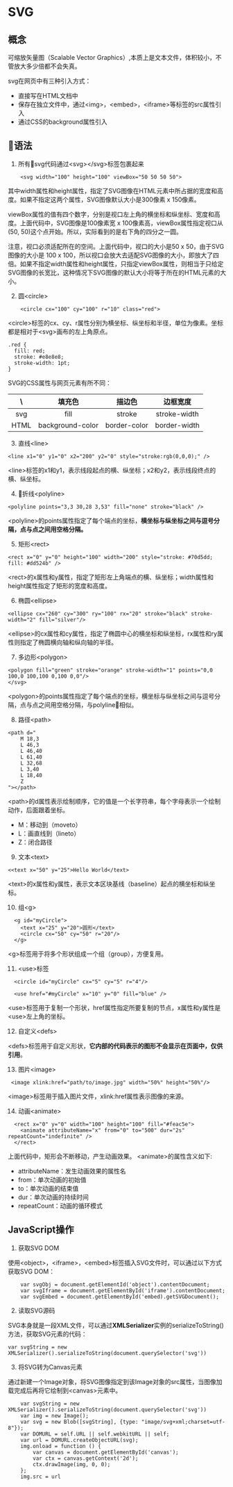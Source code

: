 # SVG
## 概念
可缩放矢量图（Scalable Vector Graphics）,本质上是文本文件，体积较小，不管放大多少倍都不会失真。

svg在网页中有三种引入方式：

- 直接写在HTML文档中
- 保存在独立文件中，通过\<img>，\<embed>，\<iframe>等标签的src属性引入
- 通过CSS的background属性引入

## 语法

1. 所有svg代码通过\<svg>\</svg>标签包裹起来

```
    <svg width="100" height="100" viewBox="50 50 50 50">
```

其中width属性和height属性，指定了SVG图像在HTML元素中所占据的宽度和高度。如果不指定这两个属性，SVG图像默认大小是300像素 x 150像素。

viewBox属性的值有四个数字，分别是视口左上角的横坐标和纵坐标、宽度和高度。上面代码中，SVG图像是100像素宽 x 100像素高，viewBox属性指定视口从(50, 50)这个点开始。所以，实际看到的是右下角的四分之一圆。

注意，视口必须适配所在的空间。上面代码中，视口的大小是50 x 50，由于SVG图像的大小是 100 x 100，所以视口会放大去适配SVG图像的大小，即放大了四倍。如果不指定width属性和height属性，只指定viewBox属性，则相当于只给定SVG图像的长宽比，这种情况下SVG图像的默认大小将等于所在的HTML元素的大小。

2. 圆\<circle>

```
    <circle cx="100" cy="100" r="10" class="red">
```

\<circle>标签的cx、cy、r属性分别为横坐标、纵坐标和半径，单位为像素。坐标都是相对于\<svg>画布的左上角原点。

 	.red {
	  fill: red;
	  stroke: #e8e8e8;
	  stroke-width: 1pt;
	}

SVG的CSS属性与网页元素有所不同：
    
 \ | 填充色 | 描边色 | 边框宽度 
 :----: | :----: | :----: | :----:
 svg | fill | stroke | stroke-width
 HTML | background-color | border-color | border-width
 
3. 直线\<line>

```
<line x1="0" y1="0" x2="200" y2="0" style="stroke:rgb(0,0,0);" />
```

\<line>标签的x1和y1，表示线段起点的横、纵坐标；x2和y2，表示线段终点的横、纵坐标。

4. 折线\<polyline>

```
<polyline points="3,3 30,28 3,53" fill="none" stroke="black" />
```

\<polyline>的points属性指定了每个端点的坐标，**横坐标与纵坐标之间与逗号分隔，点与点之间用空格分隔。**

5. 矩形\<rect>

```
<rect x="0" y="0" height="100" width="200" style="stroke: #70d5dd; fill: #dd524b" />
```

\<rect>的x属性和y属性，指定了矩形左上角端点的横、纵坐标；width属性和height属性指定了矩形的宽度和高度。

6. 椭圆\<ellipse>

```
<ellipse cx="260" cy="300" ry="100" rx="20" stroke="black" stroke-width="2" fill="silver"/>
```

\<ellipse>的cx属性和cy属性，指定了椭圆中心的横坐标和纵坐标，rx属性和ry属性则指定了椭圆横向轴和纵向轴的半径。

7. 多边形\<polygon>

```
<polygon fill="green" stroke="orange" stroke-width="1" points="0,0 100,0 100,100 0,100 0,0"/>
</svg>
```

\<polygon>的points属性指定了每个端点的坐标，横坐标与纵坐标之间与逗号分隔，点与点之间用空格分隔，与polyline相似。

8. 路径\<path>

```
<path d="
	M 18,3 
	L 46,3 
	L 46,40 
	L 61,40 
	L 32,68 
	L 3,40 
	L 18,40 
	Z
"></path>
```

\<path>的d属性表示绘制顺序，它的值是一个长字符串，每个字母表示一个绘制动作，后面跟着坐标。

- M：移动到（moveto）
- L：画直线到（lineto）
- Z：闭合路径

9. 文本\<text>

```
<<text x="50" y="25">Hello World</text>
```

\<text>的x属性和y属性，表示文本区块基线（baseline）起点的横坐标和纵坐标。

10. 组\<g>

```
  <g id="myCircle">
    <text x="25" y="20">圆形</text>
    <circle cx="50" cy="50" r="20"/>
  </g>
```

\<g>标签用于将多个形状组成一个组（group），方便复用。


11. \<use>标签

```
  <circle id="myCircle" cx="5" cy="5" r="4"/>

  <use href="#myCircle" x="10" y="0" fill="blue" />
```

\<use>标签用于复制一个形状，href属性指定所要复制的节点，x属性和y属性是\<use>左上角的坐标。

12. 自定义\<defs>

\<defs>标签用于自定义形状，**它内部的代码表示的图形不会显示在页面中，仅供引用**。

13. 图片\<image>

```
 <image xlink:href="path/to/image.jpg" width="50%" height="50%"/>
```

\<image>标签用于插入图片文件，xlink:href属性表示图像的来源。

14. 动画\<animate>

```
  <rect x="0" y="0" width="100" height="100" fill="#feac5e">
    <animate attributeName="x" from="0" to="500" dur="2s" repeatCount="indefinite" />
  </rect>
```

上面代码中，矩形会不断移动，产生动画效果。
\<animate>的属性含义如下:

- attributeName：发生动画效果的属性名
- from：单次动画的初始值
- to：单次动画的结束值
- dur：单次动画的持续时间
- repeatCount：动画的循环模式

## JavaScript操作

1. 获取SVG DOM

使用\<object>，\<iframe>，\<embed>标签插入SVG文件时，可以通过以下方式获取SVG DOM：

```
	var svgObj = document.getElementId('object').contentDocument;
	var svgIframe = document.getElementById('iframe').contentDocument;
	var svgEmbed = document.getElementById('embed).getSVGDocument();
```

2. 读取SVG源码

SVG本身就是一段XML文件，可以通过**XMLSerializer**实例的serializeToString()方法，获取SVG元素的代码：

```
var svgString = new XMLSerializer().serializeToString(document.querySelector('svg'))
```

3. 将SVG转为Canvas元素

通过新建一个Image对象，将SVG图像指定到该Image对象的src属性，当图像加载完成后再将它绘制到\<canvas>元素中。

```
	var svgString = new XMLSerializer().serializeToString(document.querySelector('svg'))
	var img = new Image();
	var svg = new Blob([svgString], {type: "image/svg+xml;charset=utf-8"});
	var DOMURL = self.URL || self.webkitURL || self;
	var url = DOMURL.createObjectURL(svg);
	img.onload = function () {
		var canvas = document.getElementById('canvas');
		var ctx = canvas.getContext('2d');
		ctx.drawImage(img, 0, 0);
	};
	img.src = url
```